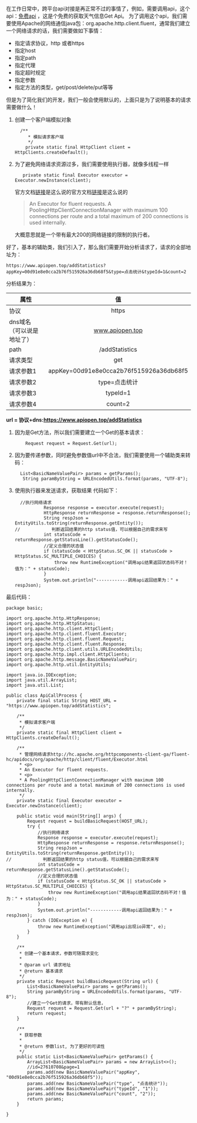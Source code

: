 在工作日常中，跨平台api对接是再正常不过的事情了，例如，需要调用api，这个api：[免费api](https://www.apiopen.top/addStatistics?appKey=00d91e8e0cca2b76f515926a36db68f5&type=点击统计&typeId=1&count=2) ，这是个免费的获取天气信息Get Api。
为了调用这个api，我们需要使用Apache的网络通信java包：org.apache.http.client.fluent，通常我们建立一个网络请求的话，我们需要做如下事情：

 -  指定请求协议，http 或者https
 -  指定host
 - 指定path
 - 指定代理
 - 指定超时规定
 - 指定参数
 - 指定方法的类型，get/post/delete/put等等

但是为了简化我们的开发，我们一般会使用默认的，上面只是为了说明基本的请求需要做什么！

1. 创建一个客户端模拟对象
	```
	  /**
	     * 模拟请求客户端
	     */
	    private static final HttpClient client = HttpClients.createDefault();
	```

 2. 为了避免网络请求资源过多，我们需要使用执行器，就像多线程一样
	```
	   private static final Executor executor = Executor.newInstance(client);
	```
	官方文档[链接](http://hc.apache.org/httpcomponents-client-ga/fluent-hc/apidocs/org/apache/http/client/fluent/Executor.html)是这么说的官方文档[链接](http://hc.apache.org/httpcomponents-client-ga/fluent-hc/apidocs/org/apache/http/client/fluent/Executor.html)是这么说的
	> An Executor for fluent requests.
	> A PoolingHttpClientConnectionManager with maximum 100 connections per route and a total maximum of 200 connections is used internally.
	
	大概意思就是一个带有最大200的网络链接的限制的执行者。

好了，基本的辅助类，我们引入了，那么我们需要开始分析请求了，请求的全部地址为：
```
https://www.apiopen.top/addStatistics?appKey=00d91e8e0cca2b76f515926a36db68f5&type=点击统计&typeId=1&count=2
```
分析结果为：

| 属性        | 值           | 
| ------------- |:-------------:| 
| 协议     | https | 
| dns域名（可以说是地址了）| www.apiopen.top      |  
| path | /addStatistics     |   
|  请求类型|  get|
|  请求参数1|  appKey=00d91e8e0cca2b76f515926a36db68f5|
|  请求参数2|  type=点击统计|
|  请求参数3|  typeId=1|
|  请求参数4|  count=2|

**url = 协议+dns:https://www.apiopen.top/addStatistics**

1. 因为是Get方法，所以我们需要建立一个Get的基本请求：
	```
	    Request request = Request.Get(url);
	```
2. 因为要传递参数，同时避免参数值url中不合法，我们需要使用一个辅助类来转码：
	```
	  List<BasicNameValuePair> params = getParams();
       String paramByString = URLEncodedUtils.format(params, "UTF-8");
	```
3. 使用执行器来发送请求，获取结果
代码如下：
	 ```
	   //执行网络请求
	            Response response = executor.execute(request);
	            HttpResponse returnResponse = response.returnResponse();
	            String respJson = EntityUtils.toString(returnResponse.getEntity());
	//            判断返回结果的http status值，可以根据自己的需求来写
	            int statusCode = returnResponse.getStatusLine().getStatusCode();
	            //定义合理的状态值
	            if (statusCode < HttpStatus.SC_OK || statusCode > HttpStatus.SC_MULTIPLE_CHOICES) {
	                throw new RuntimeException("调用api结果返回状态码不对！值为：" + statusCode);
	            }
	            System.out.println("------------调用api返回结果为：" + respJson);
	 ```
 最后代码：
```
package basic;

import org.apache.http.HttpResponse;
import org.apache.http.HttpStatus;
import org.apache.http.client.HttpClient;
import org.apache.http.client.fluent.Executor;
import org.apache.http.client.fluent.Request;
import org.apache.http.client.fluent.Response;
import org.apache.http.client.utils.URLEncodedUtils;
import org.apache.http.impl.client.HttpClients;
import org.apache.http.message.BasicNameValuePair;
import org.apache.http.util.EntityUtils;

import java.io.IOException;
import java.util.ArrayList;
import java.util.List;

public class ApiCallProcess {
    private final static String HOST_URL = "https://www.apiopen.top/addStatistics";

    /**
     * 模拟请求客户端
     */
    private static final HttpClient client = HttpClients.createDefault();

    /**
     * 管理网络请求http://hc.apache.org/httpcomponents-client-ga/fluent-hc/apidocs/org/apache/http/client/fluent/Executor.html
     * <p>
     * An Executor for fluent requests.
     * <p>
     * A PoolingHttpClientConnectionManager with maximum 100 connections per route and a total maximum of 200 connections is used internally.
     */
    private static final Executor executor = Executor.newInstance(client);

    public static void main(String[] args) {
        Request request = buildBasicRequest(HOST_URL);
        try {
            //执行网络请求
            Response response = executor.execute(request);
            HttpResponse returnResponse = response.returnResponse();
            String respJson = EntityUtils.toString(returnResponse.getEntity());
//            判断返回结果的http status值，可以根据自己的需求来写
            int statusCode = returnResponse.getStatusLine().getStatusCode();
            //定义合理的状态值
            if (statusCode < HttpStatus.SC_OK || statusCode > HttpStatus.SC_MULTIPLE_CHOICES) {
                throw new RuntimeException("调用api结果返回状态码不对！值为：" + statusCode);
            }
            System.out.println("------------调用api返回结果为：" + respJson);
        } catch (IOException e) {
            throw new RuntimeException("调用api出现io异常", e);
        }
    }

    /**
     * 创建一个基本请求，参数可随需求变化
     *
     * @param url 请求地址
     * @return 基本请求
     */
    private static Request buildBasicRequest(String url) {
        List<BasicNameValuePair> params = getParams();
        String paramByString = URLEncodedUtils.format(params, "UTF-8");
        //建立一个Get的请求，带有默认信息，
        Request request = Request.Get(url + "?" + paramByString);
        return request;
    }

    /**
     * 获取参数
     *
     * @return 参数list, 为了更好的可读性
     */
    public static List<BasicNameValuePair> getParams() {
        ArrayList<BasicNameValuePair> params = new ArrayList<>();
        //id=27610708&page=1
        params.add(new BasicNameValuePair("appKey", "00d91e8e0cca2b76f515926a36db68f5"));
        params.add(new BasicNameValuePair("type", "点击统计"));
        params.add(new BasicNameValuePair("typeId", "1"));
        params.add(new BasicNameValuePair("count", "2"));
        return params;
    }

}
```

